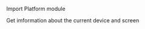 Import Platform module
<snippet id='import-platform-module'/>

Get imformation about the current device and screen
<snippet id='get-screen-device-info'/>